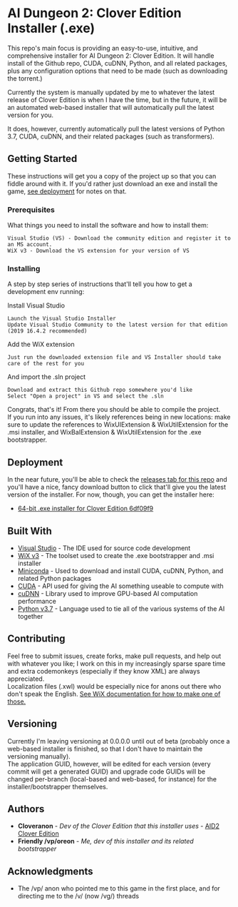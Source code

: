 # AI Dungeon 2: Clover Edition Installer (.exe)

This repo's main focus is providing an easy-to-use, intuitive, and comprehensive installer for AI Dungeon 2: Clover Edition. It will handle install of the Github repo, CUDA, cuDNN, Python, and all related packages, plus any configuration options that need to be made (such as downloading the torrent.)

Currently the system is manually updated by me to whatever the latest release of Clover Edition is when I have the time, but in the future, it will be an automated web-based installer that will automatically pull the latest version for you.

It does, however, currently automatically pull the latest versions of Python 3.7, CUDA, cuDNN, and their related packages (such as transformers).

## Getting Started

These instructions will get you a copy of the project up so that you can fiddle around with it. If you'd rather just download an exe and install the game, [see deployment](https://github.com/AIDungeonWiXAnon/AID2-Installer-Project#deployment) for notes on that.

### Prerequisites

What things you need to install the software and how to install them:

```
Visual Studio (VS) - Download the community edition and register it to an MS account.
WiX v3 - Download the VS extension for your version of VS
```

### Installing

A step by step series of instructions that'll tell you how to get a development env running:

Install Visual Studio

```
Launch the Visual Studio Installer
Update Visual Studio Community to the latest version for that edition (2019 16.4.2 recommended)
```

Add the WiX extension

```
Just run the downloaded extension file and VS Installer should take care of the rest for you
```

And import the .sln project

```
Download and extract this Github repo somewhere you'd like
Select "Open a project" in VS and select the .sln
```

Congrats, that's it! From there you should be able to compile the project.  
If you run into any issues, it's likely references being in new locations: make sure to update the references to WixUIExtension & WixUtilExtension for the .msi installer, and WixBalExtension & WixUtilExtension for the .exe bootstrapper.

## Deployment

In the near future, you'll be able to check the [releases tab for this repo](https://github.com/AIDungeonWiXAnon/AID2-Installer-Project/releases) and you'll have a nice, fancy download button to click that'll give you the latest version of the installer. For now, though, you can get the installer here:
* [64-bit .exe installer for Clover Edition 6df09f9](https://mega.nz/#!z9MH1KCS!Cp1vlbBdvLDqFW23zho3-YM7e7jLAlZpf8xIyrq9EAc)

## Built With

* [Visual Studio](https://visualstudio.microsoft.com/) - The IDE used for source code development
* [WiX v3](https://wixtoolset.org/) - The toolset used to create the .exe bootstrapper and .msi installer
* [Miniconda](https://docs.conda.io/en/latest/miniconda.html) - Used to download and install CUDA, cuDNN, Python, and related Python packages
* [CUDA](https://developer.nvidia.com/cuda-zone) - API used for giving the AI something useable to compute with
* [cuDNN](https://developer.nvidia.com/cudnn) - Library used to improve GPU-based AI computation performance
* [Python v3.7](https://www.python.org/) - Language used to tie all of the various systems of the AI together

## Contributing

Feel free to submit issues, create forks, make pull requests, and help out with whatever you like; I work on this in my increasingly sparse spare time and extra codemonkeys (especially if they know XML) are always appreciated.  
Localization files (.xwl) would be especially nice for anons out there who don't speak the English. [See WiX documentation for how to make one of those.](https://wixtoolset.org/documentation/manual/v3/howtos/ui_and_localization/build_a_localized_version.html)

## Versioning

Currently I'm leaving versioning at 0.0.0.0 until out of beta (probably once a web-based installer is finished, so that I don't have to maintain the versioning manually).  
The application GUID, however, will be edited for each version (every commit will get a generated GUID) and upgrade code GUIDs will be changed per-branch (local-based and web-based, for instance) for the installer/bootstrapper themselves.

## Authors

* **Cloveranon** - *Dev of the Clover Edition that this installer uses* - [AID2 Clover Edition](https://github.com/cloveranon/Clover-Edition)
* **Friendly /vp/oreon** - *Me, dev of this installer and its related bootstrapper*

## Acknowledgments

* The /vp/ anon who pointed me to this game in the first place, and for directing me to the /v/ (now /vg/) threads

